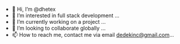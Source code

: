 - 👋 Hi, I’m @dhetex
- 👀 I’m interested in full stack development ...
- 🌱 I’m currently working on a project ...
- 💞️ I’m looking to collaborate globally ...
- 📫 How to reach me, contact me via email dedekinc@gmail.com...

<!---
dhetex/dhetex is a ✨ special ✨ repository because its `README.md` (this file) appears on your GitHub profile.
You can click the Preview link to take a look at your changes.
--->
